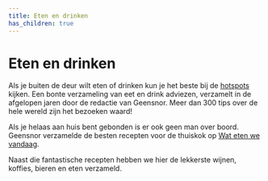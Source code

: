 ```yaml
---
title: Eten en drinken
has_children: true
---
```


# Eten en drinken

Als je buiten de deur wilt eten of drinken kun je het beste bij de [hotspots](https://digitaletuin.netlify.app/docs/hotspots.html) kijken. Een bonte verzameling van eet en drink adviezen, verzamelt in de afgelopen jaren door de redactie van Geensnor. Meer dan 300 tips over de hele wereld zijn het bezoeken waard!

Als je helaas aan huis bent gebonden is er ook geen man over boord. Geensnor verzamelde de besten recepten voor de thuiskok op [Wat eten we vandaag](https://geensnor.nl/watetenwevandaag/).

Naast die fantastische recepten hebben we hier de lekkerste wijnen, koffies, bieren en eten verzameld.
